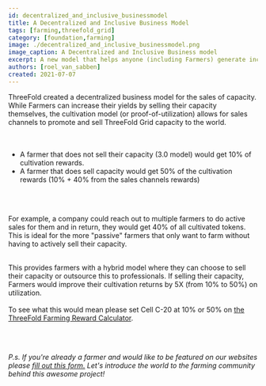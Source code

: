 ```yaml
---
id: decentralized_and_inclusive_businessmodel
title: A Decentralized and Inclusive Business Model
tags: [farming,threefold_grid]
category: [foundation,farming]
image: ./decentralized_and_inclusive_businessmodel.png
image_caption: A Decentralized and Inclusive Business model
excerpt: A new model that helps anyone (including Farmers) generate income by selling capacity. 
authors: [roel_van_sabben]
created: 2021-07-07
---
```



ThreeFold created a decentralized business model for the sales of capacity. While Farmers can increase their yields by selling their capacity themselves, the cultivation model (or proof-of-utilization) allows for sales channels to promote and sell ThreeFold Grid capacity to the world.  
<br/>
<br/>

- A farmer that does not sell their capacity (3.0 model) would get 10% of cultivation rewards.
- A farmer that does sell capacity would get 50% of the cultivation rewards (10% + 40% from the sales channels rewards)
<br/>
<br/>

For example, a company could reach out to multiple farmers to do active sales for them and in return, they would get 40% of all cultivated tokens. This is ideal for the more "passive" farmers that only want to farm without having to actively sell their capacity.
<br/>
<br/>

This provides farmers with a hybrid model where they can choose to sell their capacity or outsource this to professionals. If selling their capacity, Farmers would improve their cultivation returns by 5X (from 10% to 50%) on utilization. 
<br/>
<br/>
To see what this would mean please set Cell C-20 at 10% or 50% on [the ThreeFold Farming Reward Calculator](https://library.threefold.me/info/tfgrid/#/threefold__farming_calculator).

<br/>
<br/>

_P.s. If you're already a farmer and would like to be featured on our websites please [fill out this form.](https://forms.gle/cW6uFUhkohSw81KT6) Let's introduce the world to the farming community behind this awesome project!_
